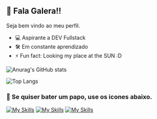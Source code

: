 ## 👋 Fala Galera!!
Seja bem vindo ao meu perfil.

- 💻 Aspirante a DEV Fullstack
- 🛠️ Em constante aprendizado
- ⚡ Fun fact: Looking my place at the SUN :D

![Anurag's GitHub stats](https://github-readme-stats.vercel.app/api?username=deadlysixx\&show_icons=true\&theme=gruvbox)

![Top Langs](https://github-readme-stats.vercel.app/api/top-langs/?username=deadlysixx)
### 📱 Se quiser bater um papo, use os icones abaixo.

<span>
  <div>

[![My Skills](https://skillicons.dev/icons?i=linkedin)](https://www.linkedin.com/in/salatiel-couto-a9090a75/)
[![My Skills](https://skillicons.dev/icons?i=windows)](mailto:salat.couto@hotmail.com)
[![My Skills](https://skillicons.dev/icons?i=github)](https://github.com/deadlysixx/)

  </div>
</span>
